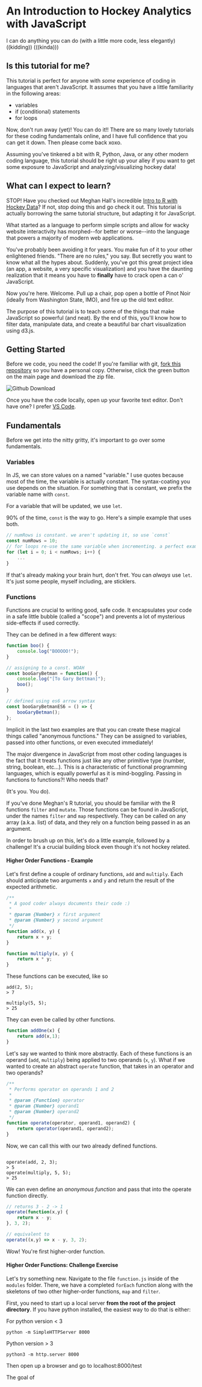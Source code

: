 # An Introduction to Hockey Analytics with JavaScript 

I can do anything you can do (with a little more code, less elegantly) ((kidding)) (((kinda)))

## Is this tutorial for me?
This tutorial is perfect for anyone with _some_ experience of coding in languages that aren't JavaScript. It assumes that you have a little familiarity in the following areas:
- variables
- if (conditional) statements
- for loops

Now, don't run away (yet)! You can do it!! There are so many lovely tutorials for these coding fundamentals online, and I have full confidence that you can get it down. Then please come back xoxo.

Assuming you've tinkered a bit with R, Python, Java, or any other modern coding language, this tutorial should be right up your alley if you want to get some exposure to JavaScript and analyzing/visualizing hockey data!

## What can I expect to learn?
STOP! Have you checked out Meghan Hall's incredible [Intro to R with Hockey Data](https://meghan.rbind.io/post/learnr/)? If not, stop doing this and go check it out. This tutorial is actually borrowing the same tutorial structure, but adapting it for JavaScript. 

What started as a language to perform simple scripts and allow for wacky website interactivity has morphed--for better or worse--into the language that powers a majority of modern web applications. 

You've probably been avoiding it for years. You make fun of it to your other enlightened friends. "There are no rules," you say. But secretly you want to know what all the hypes about. Suddenly, you've got this great project idea (an app, a website, a very specific visualization) and you have the daunting realization that it means you have to **finally** have to crack open a can o' JavaScript. 

Now you're here. Welcome. Pull up a chair, pop open a bottle of Pinot Noir (ideally from Washington State, IMO), and fire up the old text editor.

The purpose of this tutorial is to teach some of the things that make JavaScript so powerful (and neat). By the end of this, you'll know how to filter data, manipulate data, and create a beautiful bar chart visualization using d3.js.

## Getting Started
Before we code, you need the code! If you're familiar with git, [fork this repository](https://docs.github.com/en/github/getting-started-with-github/fork-a-repo) so you have a personal copy. Otherwise, click the green button on the main page and download the zip file.

![Github Download](./assets/github_download.png)

Once you have the code locally, open up your favorite text editor. Don't have one? I prefer [VS Code](https://code.visualstudio.com/download).

## Fundamentals

Before we get into the nitty gritty, it's important to go over some fundamentals.

### Variables
In JS, we can store values on a named "variable." I use quotes because most of the time, the variable is actually constant. The syntax-coating you use depends on the situation. For something that is constant, we prefix the variable name with `const`.

For a variable that will be updated, we use `let`.

90% of the time, `const` is the way to go. Here's a simple example that uses both.

```javascript
// numRows is constant. we aren't updating it, so use `const`
const numRows = 10;
// for loops re-use the same variable when incrementing. a perfect example of `let` being necessary
for (let i = 0; i < numRows; i++) {
    ...
}

```

If that's already making your brain hurt, don't fret. You can _always_ use `let`. It's just some people, myself including, are sticklers.


### Functions
Functions are crucial to writing good, safe code. It encapsulates your code in a safe little bubble (called a "scope") and prevents a lot of mysterious side-effects if used correctly.

They can be defined in a few different ways:
```javascript
function boo() {
    console.log("BOOOOO!");
}

// assigning to a const. WOAH
const booGaryBetman = function() {
    console.log("[To Gary Bettman]");
    boo();
}

// defined using es6 arrow syntax
const booGaryBetmanES6 = () => {
    booGaryBetman();
};
```

Implicit in the last two examples are that you can create these magical things called "anonymous functions." They can be assigned to variables, passed into other functions, or even executed immediately!

The major divergence in JavaScript from most other coding languages is the fact that it treats functions just like any other primitive type (number, string, boolean, etc...). This is a characteristic of functional programming languages, which is equally powerful as it is mind-boggling. Passing in functions to functions?! Who needs that? 

(It's you. You do).

If you've done Meghan's R tutorial, you should be familiar with the R functions `filter` and `mutate`. Those functions can be found in JavaScript, under the names `filter` and `map` respectively. They can be called on any array (a.k.a. list) of data, and they rely on a function being passed in as an argument.

In order to brush up on this, let's do a little example, followed by a challenge! It's a crucial building block even though it's not hockey related.

#### Higher Order Functions - Example
Let's first define a couple of ordinary functions, `add` and `multiply`. Each should anticipate two arguments `x` and `y` and return the result of the expected arithmetic.

```javascript
/**
 * A good coder always documents their code :) 
 * 
 * @param {Number} x first argument
 * @param {Number} y second argument
 */
function add(x, y) {
    return x + y;
}

function multiply(x, y) {
    return x * y;
}
```

These functions can be executed, like so
```
add(2, 5);
> 7

multiply(5, 5);
> 25
```

They can even be called by other functions.

```javascript
function addOne(x) {
    return add(x,1);
}
```

Let's say we wanted to think more abstractly. Each of these functions is an operand (`add`, `multiply`) being applied to two operands (`x`, `y`). What if we wanted to create an abstract `operate` function, that takes in an operator and two operands?

```javascript
/**
 * Performs operator on operands 1 and 2
 * 
 * @param {Function} operator
 * @param {Number} operand1
 * @param {Number} operand2
 */
function operate(operator, operand1, operand2) {
    return operator(operand1, operand2);
}
```

Now, we can call this with our two already defined functions.

```

operate(add, 2, 3);
> 5
operate(multiply, 5, 5);
> 25
```

We can even define an _anonymous function_ and pass that into the operate function directly.

```javascript
// returns 3 - 2 -> 1
operate(function(x,y) {
    return x - y;
}, 3, 2);

// equivalent to
operate((x,y) => x - y, 3, 2);
```

Wow! You're first higher-order function.

#### Higher Order Functions: Challenge Exercise
Let's try something new. Navigate to the file `function.js` inside of the `modules` folder. There, we have a completed `forEach` function along with the skeletons of two other higher-order functions, `map` and `filter`.

First, you need to start up a local server __from the root of the project directory__.
If you have python installed, the easiest way to do that is either:

For python version < 3
```
python -m SimpleHTTPServer 8000
```

Python version > 3
```
python3 -m http.server 8000
```

Then open up a browser and go to localhost:8000/test

The goal of 